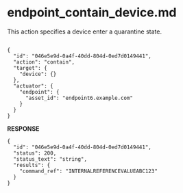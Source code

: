 
# endpoint_contain_device.md

This action specifies a device enter a quarantine state.

```

{
  "id": "046e5e9d-0a4f-40dd-804d-0ed7d0149441",
  "action": "contain",
  "target": {
    "device": {}
  },
  "actuator": {
    "endpoint": {
      "asset_id": "endpoint6.example.com"
    }
  }
}
```

**RESPONSE**

```
{
  "id": "046e5e9d-0a4f-40dd-804d-0ed7d0149441",
  "status": 200,
  "status_text": "string",
  "results": {
    "command_ref": "INTERNALREFERENCEVALUEABC123"
  }
}
```

